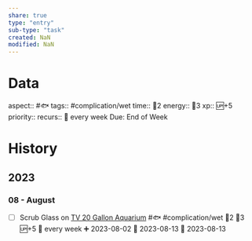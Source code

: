 ```yaml
---
share: true
type: "entry"
sub-type: "task"
created: NaN 
modified: NaN
---
```

# Data
aspect:: #🐟
tags:: #complication/wet
time:: 🍅2
energy:: 🥄3
xp:: 🆙+5
priority:: 
recurs:: 🔁 every week
Due: End of Week
# History
## 2023
### 08 - August
- [ ] Scrub Glass on [TV 20 Gallon Aquarium](TV%2020%20Gallon%20Aquarium.md) #🐟 #complication/wet 🍅2 🥄3 🆙+5 🔁 every week ➕ 2023-08-02 🛫 2023-08-13 📅 2023-08-13